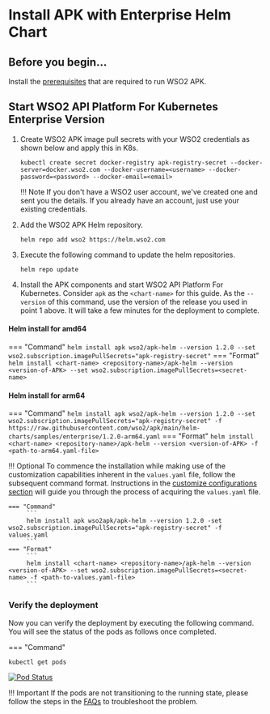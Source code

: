 # Install APK with Enterprise Helm Chart

## Before you begin...

Install the <a href="../../setup/prerequisites" target="_blank">prerequisites</a> that are required to run WSO2 APK.

## Start WSO2 API Platform For Kubernetes Enterprise Version

1.  Create WSO2 APK image pull secrets with your WSO2 credentials as shown below and apply
    this in K8s.

    ```console
    kubectl create secret docker-registry apk-registry-secret --docker-server=docker.wso2.com --docker-username=<username> --docker-password=<password> --docker-email=<email>
    ```

    !!! Note
        If you don't have a WSO2 user account, we've created one and sent you the details. If you already have an account, just use your existing credentials.

2. Add the WSO2 APK Helm repository.

    ```console
    helm repo add wso2 https://helm.wso2.com
    ```

3. Execute the following command to update the helm repositories.

      ```console
      helm repo update
      ```

4. Install the APK components and start WSO2 API Platform For Kubernetes. Consider ```apk``` as the ```<chart-name>``` for this guide. As the ```--version``` of this command, use the version of the release you used in point 1 above. It will take a few minutes for the deployment to complete.

#### Helm install for amd64

=== "Command"
    ```
    helm install apk wso2/apk-helm --version 1.2.0 --set wso2.subscription.imagePullSecrets="apk-registry-secret"
    ```
=== "Format"
    ```
    helm install <chart-name> <repository-name>/apk-helm --version <version-of-APK> --set wso2.subscription.imagePullSecrets=<secret-name>
    ```

#### Helm install for arm64

=== "Command"
    ```
    helm install apk wso2/apk-helm --version 1.2.0 --set wso2.subscription.imagePullSecrets="apk-registry-secret" -f https://raw.githubusercontent.com/wso2/apk/main/helm-charts/samples/enterprise/1.2.0-arm64.yaml
    ```
=== "Format"
    ```
    helm install <chart-name> <repository-name>/apk-helm --version <version-of-APK> -f <path-to-arm64.yaml-file>
    ```

!!! Optional
    To commence the installation while making use of the customization capabilities inherent in the `values.yaml` file, follow the subsequent command format. Instructions in the <a href="../../setup/Customize-Configurations" target="_blank">customize configurations section</a> will guide you through the process of acquiring the `values.yaml` file.
        
    === "Command"
         ```
         helm install apk wso2apk/apk-helm --version 1.2.0 -set wso2.subscription.imagePullSecrets="apk-registry-secret" -f values.yaml
         ```
    === "Format"
         ```
         helm install <chart-name> <repository-name>/apk-helm --version <version-of-APK> --set wso2.subscription.imagePullSecrets=<secret-name> -f <path-to-values.yaml-file> 
         ```

### Verify the deployment

Now you can verify the deployment by executing the following command. You will see the status of the pods as follows once completed.

=== "Command"
```
kubectl get pods
```

[![Pod Status](../assets/img/get-started/pod-status.png)](../assets/img/get-started/podstatus.png)

!!! Important
    If the pods are not transitioning to the running state, please follow the steps in the <a href="../../about-apk/FAQs/#4-why-are-pods-not-transitioning-to-the-running-state-for-a-long-time" target="_blank">FAQs</a> to troubleshoot the problem.
